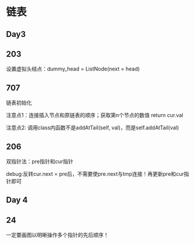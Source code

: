 # 链表

## Day3

## 203 

设置虚拟头结点：dummy_head = ListNode(next = head)

## 707

链表初始化

注意点1：连接插入节点和原链表的顺序；获取第n个节点的数值 return cur.val

注意点2: 调用class内函数不是addAtTail(self, val)，而是self.addAtTail(val)

## 206

双指针法：pre指针和cur指针

debug:反转cur.next = pre后，不需要使pre.next与tmp连接！再更新pre和cur指针即可

## Day 4
## 24

一定要画图以明晰操作多个指针的先后顺序！
